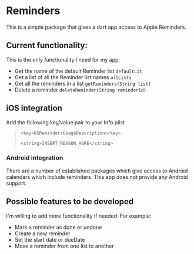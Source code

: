 # Reminders

This is a simple package that gives a dart app access to Apple Reminders. 

## Current functionality:

This is the only functionality I need for my app:

* Get the name of the default Reminder list `defaultLit`
* Get a list of all the Reminder list names `allLists`
* Get all the reminders in a list `getReminders(String list)`
* Delete a reminder `deleteReminder(String reminderId)`

## iOS integration

Add the following key/value pair to your Info.plist
>
> `<key>NSRemindersUsageDescription</key>`
> 
> `<string>INSERT_REASON_HERE</string>`
> 

### Android integration

There are a number of established packages which give access to Android calendars which include reminders. This app does not provide any Android support. 

## Possible features to be developed

I'm willing to add more functionality if needed. For example:

* Mark a reminder as done or undone
* Create a new reminder
* Set the start date or dueDate
* Move a reminder from one list to another